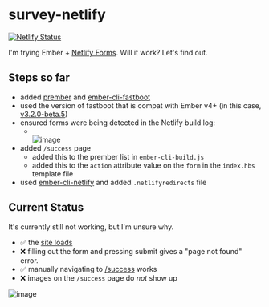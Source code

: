 # survey-netlify

[![Netlify Status](https://api.netlify.com/api/v1/badges/d187dc95-8608-436a-a4c0-0cdc0edbe671/deploy-status)](https://app.netlify.com/sites/ember-test-survey/deploys)

I'm trying Ember + [Netlify Forms](https://docs.netlify.com/forms/setup/). Will it work? Let's find out.

## Steps so far

- added [prember](https://github.com/ef4/prember) and [ember-cli-fastboot](https://github.com/ember-fastboot/ember-cli-fastboot)
- used the version of fastboot that is compat with Ember v4+ (in this case, [v3.2.0-beta.5](https://github.com/ember-fastboot/ember-cli-fastboot/releases/tag/v3.2.0-beta.5))
- ensured forms were being detected in the Netlify build log: 
  - <br>![image](https://user-images.githubusercontent.com/4587451/152862713-712ddb5b-cbe8-4bc3-a2b9-85efea0bc6c5.png)
- added `/success` page 
  - added this to the prember list in `ember-cli-build.js` 
  - added this to the `action` attribute value on the `form` in the `index.hbs` template file
- used [ember-cli-netlify](https://github.com/shipshapecode/ember-cli-netlify) and added `.netlifyredirects` file

## Current Status

It's currently still not working, but I'm unsure why.

- ✅ the [site loads](https://ember-test-survey.netlify.app/)
- ❌ filling out the form and pressing submit gives a "page not found" error.
- ✅ manually navigating to [/success](https://ember-test-survey.netlify.app/success/) works
- ❌ images on the `/success` page do _not_ show up


![image](https://user-images.githubusercontent.com/4587451/153003026-a2a8560e-cf60-4a77-9822-ba8ebf6290c6.png)
